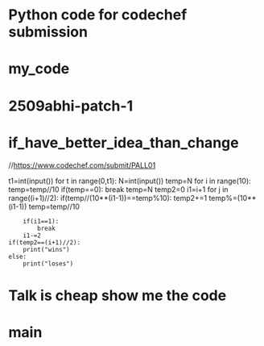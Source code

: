 # Python code for codechef submission
    
# my_code
# 2509abhi-patch-1
# if_have_better_idea_than_change


//https://www.codechef.com/submit/PALL01

t1=int(input())
for t in range(0,t1):
    N=int(input())
    temp=N
    for i in range(10):
        temp=temp//10
        if(temp==0):
            break
    temp=N
    temp2=0
    i1=i+1
    for j in range((i+1)//2):
        if(temp//(10**(i1-1))==temp%10):
            temp2+=1
        temp%=(10**(i1-1))
        temp=temp//10
        
        if(i1==1):
            break
        i1-=2
    if(temp2==(i+1)//2):
        print("wins")
    else:
        print("loses")

# Talk is cheap show me the code
# main
